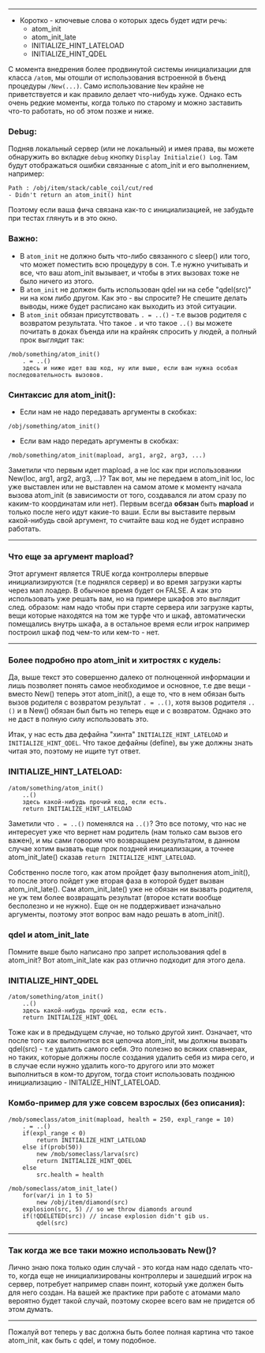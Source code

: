
***

* Коротко - ключевые слова о которых здесь будет идти речь:
  * atom_init
  * atom_init_late
  * INITIALIZE_HINT_LATELOAD
  * INITIALIZE_HINT_QDEL

С момента внедрения более продвинутой системы инициализации для класса `/atom`, мы отошли от использования встроенной в бъенд процедуры `/New(...)`. Само использование `New` крайне не приветствуется и как правило делает что-нибудь хуже. Однако есть очень редкие моменты, когда только по старому и можно заставить что-то работать, но об этом позже и ниже.

### Debug:

Подняв локальный сервер (или не локальный) и имея права, вы можете обнаружить во вкладке `debug` кнопку `Display Initialzie() Log`. Там будут отображаться ошибки связанные с atom_init и его выполнением, например:
```
Path : /obj/item/stack/cable_coil/cut/red 
- Didn't return an atom_init() hint
```

Поэтому если ваша фича связана как-то с инициализацией, не забудьте при тестах глянуть и в это окно.

### Важно:

* В `atom_init` не должно быть что-либо связанного с sleep() или того, что может поместить всю процедуру в сон. Т.е нужно учитывать и все, что ваш atom_init вызывает, и чтобы в этих вызовах тоже не было ничего из этого.
* В `atom_init` не должен быть использован qdel ни на себе "qdel(src)" ни на ком либо другом. Как это - вы спросите? Не спешите делать выводы, ниже будет расписано как выходить из этой ситуации.
* В `atom_init` обязан присутствовать `. = ..()` - т.е вызов родителя с возвратом результата. Что такое `.` и что такое `..()` вы можете почитать в доках бъенда или на крайняк спросить у людей, а полный прок выглядит так:
```
/mob/something/atom_init()
	. = ..()
	здесь и ниже идет ваш код, ну или выше, если вам нужна особая последовательность вызовов.
```

### Синтаксис для atom_init():

* Если нам не надо передавать аргументы в скобках:
```
/obj/something/atom_init()
```
* Если вам надо передать аргументы в скобках:
```
/mob/something/atom_init(mapload, arg1, arg2, arg3, ...)
```
Заметили что первым идет mapload, а не loc как при использовании New(loc, arg1, arg2, arg3, ...)?
Так вот, мы не передаем в atom_init loc, loc уже выставлен или не выставлен на самом атоме к моменту начала вызова atom_init (в зависимости от того, создавался ли атом сразу по каким-то координатам или нет).
Первым всегда **обязан** быть **mapload** и только после него идут какие-то ваши.
Если вы выставите первым какой-нибудь свой аргумент, то считайте ваш код не будет исправно работать.

***

### Что еще за аргумент mapload?

Этот аргумент является TRUE когда контроллеры впервые инициализируются (т.е поднялся сервер) и во время загрузки карты через мап лоадер. В обычное время будет он FALSE. А как это использовать уже решать вам, но на примере шкафов это выглядит след. образом: нам надо чтобы при старте сервера или загрузке карты, вещи которые находятся на том же турфе что и шкаф, автоматически помещались внутрь шкафа, а в остальное время если игрок например построил шкаф под чем-то или кем-то - нет.

***

### Более подробно про atom_init и хитростях с кудель:

Да, выше текст это совершенно далеко от полноценной информации и лишь позволяет понять самое необходимое и основное, т.е две вещи - вместо New() теперь этот atom_init(), а еще то, что в нем обязан быть вызов родителя с возвратом результат `. = ..()`, хотя вызов родителя `..()` и в New() обязан был быть но теперь еще и с возвратом. Однако это не даст в полную силу использовать это.

Итак, у нас есть два дефайна "хинта" `INITIALIZE_HINT_LATELOAD` и `INITIALIZE_HINT_QDEL`. Что такое дефайны (define), вы уже должны знать читая это, поэтому не ищите тут ответ.

### INITIALIZE_HINT_LATELOAD:
```
/atom/something/atom_init()
	..()
	здесь какой-нибудь прочий код, если есть.
	return INITIALIZE_HINT_LATELOAD
```
Заметили что `. = ..()` поменялся на `..()`? Это все потому, что нас не интересует уже что вернет нам родитель (нам только сам вызов его важен), и мы сами говорим что возвращаем результатом, в данном случае хотим вызвать еще прок поздней инициализации, а точнее atom_init_late() сказав `return INITIALIZE_HINT_LATELOAD`.

Собственно после того, как атом пройдет фазу выполнения atom_init(), то после этого пойдет уже вторая фаза в которой будет вызван atom_init_late().
Сам atom_init_late() уже не обязан ни вызвать родителя, не уж тем более возвращать результат (второе кстати вообще бесполезно и не нужно). Еще он не поддерживает изначально аргументы, поэтому этот вопрос вам надо решать в atom_init().

### qdel и atom_init_late

Помните выше было написано про запрет использования qdel в atom_init? Вот atom_init_late как раз отлично подходит для этого дела.

### INITIALIZE_HINT_QDEL

```
/atom/something/atom_init()
	..()
	здесь какой-нибудь прочий код, если есть.
	return INITIALIZE_HINT_QDEL
```

Тоже как и в предыдущем случае, но только другой хинт.
Означает, что после того как выполнится вся цепочка atom_init, мы должны вызвать qdel(src) - т.е удалить самого себя. Это полезно во всяких спавнерах, но таких, которые должны после создания удалить себя из мира сего, и в случае если нужно удалить кого-то другого или это может выполниться в ком-то другом, тогда стоит использовать позднюю инициализацию - INITALIZE_HINT_LATELOAD.

### Комбо-пример для уже совсем взрослых (без описания):

```
/mob/someclass/atom_init(mapload, health = 250, expl_range = 10)
	. = ..()
	if(expl_range < 0)
		return INITIALIZE_HINT_LATELOAD
	else if(prob(50))
		new /mob/someclass/larva(src)
		return INITIALIZE_HINT_QDEL
	else
		src.health = health

/mob/someclass/atom_init_late()
	for(var/i in 1 to 5)
		new /obj/item/diamond(src)
	explosion(src, 5) // so we throw diamonds around
	if(!QDELETED(src)) // incase explosion didn't gib us.
		qdel(src)
```

***

### Так когда же все таки можно использовать New()?

Лично знаю пока только один случай - это когда нам надо сделать что-то, когда еще не инициализированы контроллеры и зашедший игрок на сервер, потребует например спавн поинт, который уже должен быть для него создан.
На вашей же практике при работе с атомами мало вероятно будет такой случай, поэтому скорее всего вам не придется об этом думать.

***


Пожалуй вот теперь у вас должна быть более полная картина что такое atom_init, как быть с qdel, и тому подобное.

